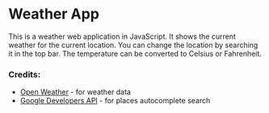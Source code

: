 # Weather App

This is a weather web application in JavaScript. It shows the current weather for the current location. 
You can change the location by searching it in the top bar. The temperature can be converted to Celsius or Fahrenheit.

### Credits:
* [Open Weather](https://openweathermap.org/api) - for weather data
* [Google Developers API](https://console.developers.google.com/apis) - for places autocomplete search


